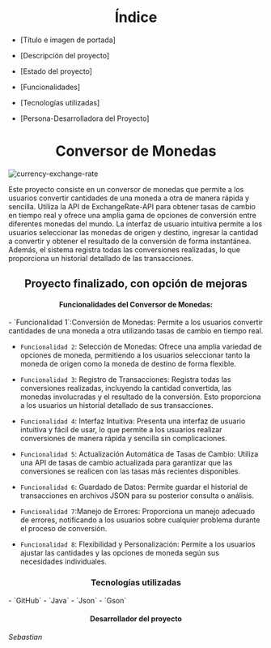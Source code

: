 <h1 align="center"> Índice </h1>

* [Título e imagen de portada]

* [Descripción del proyecto]

* [Estado del proyecto]

* [Funcionalidades]
  
* [Tecnologías utilizadas]

* [Persona-Desarrolladora del Proyecto]




<h1 align="center"> Conversor de Monedas </h1>

![currency-exchange-rate](https://github.com/sebacho02/ConversorMonedas/assets/158181592/5fb06a3c-8f7f-4761-949b-bff9e633b7b6)

Este proyecto consiste en un conversor de monedas que permite a los usuarios convertir cantidades de una moneda a otra de manera rápida y sencilla. Utiliza la API de ExchangeRate-API para obtener tasas de cambio en tiempo real y ofrece una amplia gama de opciones de conversión entre diferentes monedas del mundo. La interfaz de usuario intuitiva permite a los usuarios seleccionar las monedas de origen y destino, ingresar la cantidad a convertir y obtener el resultado de la conversión de forma instantánea. Además, el sistema registra todas las conversiones realizadas, lo que proporciona un historial detallado de las transacciones.

<h2 align="center"> Proyecto finalizado, con opción de mejoras </h2>

<h4 align="center">Funcionalidades del Conversor de Monedas:</h4>
- `Funcionalidad 1`:Conversión de Monedas: Permite a los usuarios convertir cantidades de una moneda a otra utilizando tasas de cambio en tiempo real.

- `Funcionalidad 2`: Selección de Monedas: Ofrece una amplia variedad de opciones de moneda, permitiendo a los usuarios seleccionar tanto la moneda de origen como la moneda de destino de forma flexible.

- `Funcionalidad 3`: Registro de Transacciones: Registra todas las conversiones realizadas, incluyendo la cantidad convertida, las monedas involucradas y el resultado de la conversión. Esto proporciona a los usuarios un historial detallado de sus transacciones.

- `Funcionalidad 4`: Interfaz Intuitiva: Presenta una interfaz de usuario intuitiva y fácil de usar, lo que permite a los usuarios realizar conversiones de manera rápida y sencilla sin complicaciones.

- `Funcionalidad 5`: Actualización Automática de Tasas de Cambio: Utiliza una API de tasas de cambio actualizada para garantizar que las conversiones se realicen con las tasas más recientes disponibles.

- `Funcionalidad 6`: Guardado de Datos: Permite guardar el historial de transacciones en archivos JSON para su posterior consulta o análisis.

- `Funcionalidad 7`:Manejo de Errores: Proporciona un manejo adecuado de errores, notificando a los usuarios sobre cualquier problema durante el proceso de conversión.
-  `Funcionalidad 8`: Flexibilidad y Personalización: Permite a los usuarios ajustar las cantidades y las opciones de moneda según sus necesidades individuales.

<h3 align="center"> Tecnologías utilizadas </h3>
- `GitHub`
- `Java`
- `Json`
- `Gson`

<h4 align="center"> Desarrollador del proyecto </h4>

*Sebastian* 


